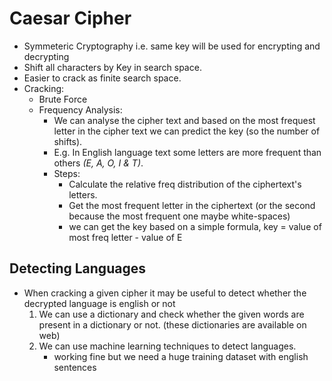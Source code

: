 # Caesar Cipher
* Symmeteric Cryptography i.e. same key will be used for encrypting and decrypting
* Shift all characters by Key in search space.
* Easier to crack as finite search space.
* Cracking:
  * Brute Force
  * Frequency Analysis: 
    - We can analyse the cipher text and based on the most frequest letter in the cipher text we can predict the key (so the number of shifts).
    - E.g. In English language text some letters are more frequent than others *(E, A, O, I & T)*.
    - Steps:
      - Calculate the relative freq distribution of the ciphertext's letters.
      - Get the most frequent letter in the ciphertext (or the second because the most frequent one maybe white-spaces)
      - we can get the key based on a simple formula, key = value of most freq letter - value of E 

## Detecting Languages
* When cracking a given cipher it may be useful to detect whether the decrypted language is english or not
  1. We can use a dictionary and check whether the given words are present in a dictionary or not. (these dictionaries are available on web)
  2. We can use machine learning techniques to detect languages.
     - working fine but we need a huge training dataset with english sentences 
